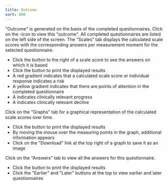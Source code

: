 ```yaml
---
title: Outcome
sort: 800
---
```


"Outcome" is generated on the basis of the completed questionnaires. Click on the <icon name="outcome_icon" />-icon to view this "outcome". All completed questionnaires are listed on the left side of the screen. The "Scales" tab displays the calculated scale scores with the corresponding answers per measurement moment for the selected questionnaire.

<screenshot src="/screenshots/outcome2.png" />

<ul class="hints">
  <li> Click the <icon name="caret" /> button to the right of a scale score to see the answers on which it is based</li>
  <li> Click the <icon name="print_icon" /> button to print the displayed results</li>
  <li> A red gradient indicates that a calculated scale score or individual response indicates a risk</li>
  <li> A yellow gradient indicates that there are points of attention in the completed questionnaire</li>
  <li> A <icon name="pos_change" /> indicates clinically relevant progress</li>
  <li> A <icon name="neg_change" /> indicates clinically relevant decline</li>
</ul>

Click on the "Graphs" tab for a graphical representation of the calculated scale scores over time.

<screenshot src="/screenshots/outcome3.png" />

<ul class="hints">
  <li> Click the <icon name="print_icon" /> button to print the displayed results</li>
  <li> By moving the mouse over the measuring points in the graph, additional information appears</li>
  <li> Click on the "Download" link at the top right of a graph to save it as an image</li>
</ul>

Click on the "Answers" tab to view all the answers for this questionnaire.

<screenshot src="/screenshots/outcome4.png" />

<ul class="hints">
  <li> Click the <icon name="print_icon" /> button to print the displayed results</li>
  <li> Click the "Earlier" and "Later" buttons at the top to view earlier and later questionnaires</li>
</ul>
